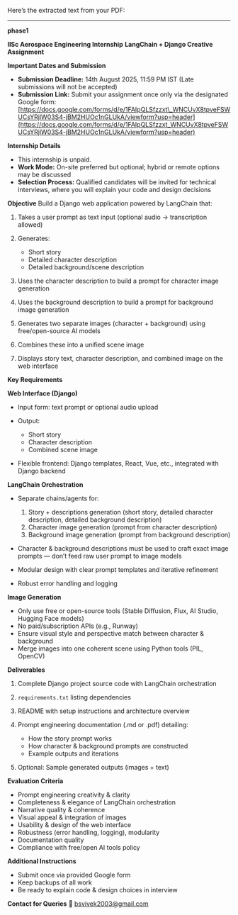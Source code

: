 Here’s the extracted text from your PDF:

---

**phase1**

**IISc Aerospace Engineering Internship**
**LangChain + Django Creative Assignment**

**Important Dates and Submission**

* **Submission Deadline:** 14th August 2025, 11:59 PM IST (Late submissions will not be accepted)
* **Submission Link:** Submit your assignment once only via the designated Google form:
  [https://docs.google.com/forms/d/e/1FAIpQLSfzzxt\_WNCUvX8tpveFSWUCsYRjlW03S4-jBM2HUOc1nGLUkA/viewform?usp=header](https://docs.google.com/forms/d/e/1FAIpQLSfzzxt_WNCUvX8tpveFSWUCsYRjlW03S4-jBM2HUOc1nGLUkA/viewform?usp=header)

**Internship Details**

* This internship is unpaid.
* **Work Mode:** On-site preferred but optional; hybrid or remote options may be discussed
* **Selection Process:** Qualified candidates will be invited for technical interviews, where you will explain your code and design decisions

**Objective**
Build a Django web application powered by LangChain that:

1. Takes a user prompt as text input (optional audio → transcription allowed)
2. Generates:

   * Short story
   * Detailed character description
   * Detailed background/scene description
3. Uses the character description to build a prompt for character image generation
4. Uses the background description to build a prompt for background image generation
5. Generates two separate images (character + background) using free/open-source AI models
6. Combines these into a unified scene image
7. Displays story text, character description, and combined image on the web interface

**Key Requirements**

**Web Interface (Django)**

* Input form: text prompt or optional audio upload
* Output:

  * Short story
  * Character description
  * Combined scene image
* Flexible frontend: Django templates, React, Vue, etc., integrated with Django backend

**LangChain Orchestration**

* Separate chains/agents for:

  1. Story + descriptions generation (short story, detailed character description, detailed background description)
  2. Character image generation (prompt from character description)
  3. Background image generation (prompt from background description)
* Character & background descriptions must be used to craft exact image prompts — don’t feed raw user prompt to image models
* Modular design with clear prompt templates and iterative refinement
* Robust error handling and logging

**Image Generation**

* Only use free or open-source tools (Stable Diffusion, Flux, AI Studio, Hugging Face models)
* No paid/subscription APIs (e.g., Runway)
* Ensure visual style and perspective match between character & background
* Merge images into one coherent scene using Python tools (PIL, OpenCV)

**Deliverables**

1. Complete Django project source code with LangChain orchestration
2. `requirements.txt` listing dependencies
3. README with setup instructions and architecture overview
4. Prompt engineering documentation (.md or .pdf) detailing:

   * How the story prompt works
   * How character & background prompts are constructed
   * Example outputs and iterations
5. Optional: Sample generated outputs (images + text)

**Evaluation Criteria**

* Prompt engineering creativity & clarity
* Completeness & elegance of LangChain orchestration
* Narrative quality & coherence
* Visual appeal & integration of images
* Usability & design of the web interface
* Robustness (error handling, logging), modularity
* Documentation quality
* Compliance with free/open AI tools policy

**Additional Instructions**

* Submit once via provided Google form
* Keep backups of all work
* Be ready to explain code & design choices in interview

**Contact for Queries**
📧 [bsvivek2003@gmail.com](mailto:bsvivek2003@gmail.com)
